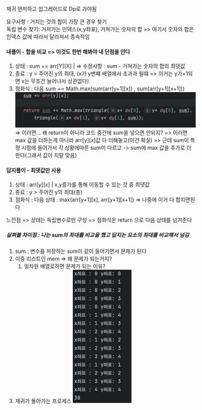 
재귀 먼저하고 업그레이드로 Dp로 가야됨 

요구사항 : 거치는 것의 합이 가장 큰 경우 찾기  
독립 변수 찾기: 거처가는 인덱스(x,y좌표), 거쳐가는 숫자의 합 
=> 여기서 숫자의 합은 인덱스 값에 따라서 달라져서 종속적임 

#### 내풀이 - 합을 비교 => 이것도 한번 해봐야 내 단점을 안다 
1) 상태 : sum += arr[Y][X] | => 수정사항 : sum - 거쳐가는 숫자의 합의 최댓값 
2) 종료 : y > 주어진 y의 최대, (x가 y번쨰 배열에서 초과과 될떄 => 이거는 y가+1되면 x는 무조건 늘어나서 상관없다)
3) 점화식 : 다음 sum += Math.max(sum(arr[y+1][x]) , sum(arr[y+1][x+1]))  
![img_1.png](img_1.png)
=> 이러면... 왜  return이 아니라 코드 중간에 sum을 넣으면 안되지? 
=> 이러면 max 값을 더하는게 아니라 arr[y][x]값 다 더해놓고(이건 확실) 
=> 근데 sum이 특정 시점에 들어가서 각 상황에따른 sum이 다르고 -> sum에 max 값을 추가로 더한다(그래서 값이 지랄 맞음)


#### 답지풀이 - 최댓값만 사용 
1) 상태 : arr[y][x] | x,y증가를 통해 이동할 수 있는 것 중 최댓값 
2) 종료 : y > 주어진 y의 최대(층)
3) 점화식 : 다음 상태 :  max(arr[y+1][x], arr[y+1][x+1]) => 나중에 이거 다 합치면된다

느낀점
=> 상태는 독립변수로만 구성
=> 점화식은 return 으로 다음 상태를 넘겨준다 


##### 살펴볼 차이점 : 나는 sum의 최대를 비교을 했고 답지는 요소의 최대를 비교해서 넘김
1. sum : 변수를 저장하는 sum이 같이 들어가면서 문제가 된다
2. 이중 리스트인 mem  => 왜 문제가 되는거지?
   1. 일차원 배열로하면 문제가 되는 이유? 
3. 재귀가 돌아가는 프로세스
![img.png](img.png)

